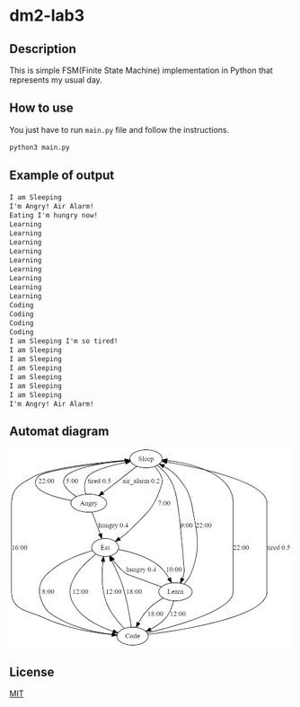 # dm2-lab3

## Description

This is simple FSM(Finite State Machine) implementation in Python that represents my usual day.

## How to use
You just have to run `main.py` file and follow the instructions.
```bash
python3 main.py
```

## Example of output
```
I am Sleeping 
I'm Angry! Air Alarm!
Eating I'm hungry now!
Learning
Learning
Learning
Learning
Learning
Learning
Learning
Learning
Learning
Coding
Coding
Coding
Coding
I am Sleeping I'm so tired!
I am Sleeping
I am Sleeping
I am Sleeping
I am Sleeping
I am Sleeping
I am Sleeping
I'm Angry! Air Alarm!
```

## Automat diagram
![Automat diagram](.\graphviz.png)

## License
[MIT](https://choosealicense.com/licenses/mit/)

